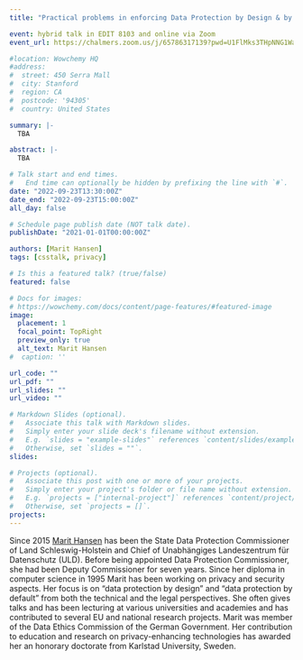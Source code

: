 ```yaml
---
title: "Practical problems in enforcing Data Protection by Design & by Default - the perspective of a Data Protection Authority"

event: hybrid talk in EDIT 8103 and online via Zoom
event_url: https://chalmers.zoom.us/j/65786317139?pwd=U1FlMks3THpNNG1WaFRJNkJxQXdBQT09

#location: Wowchemy HQ
#address:
#  street: 450 Serra Mall
#  city: Stanford
#  region: CA
#  postcode: '94305'
#  country: United States

summary: |-
  TBA

abstract: |-
  TBA

# Talk start and end times.
#   End time can optionally be hidden by prefixing the line with `#`.
date: "2022-09-23T13:30:00Z"
date_end: "2022-09-23T15:00:00Z"
all_day: false

# Schedule page publish date (NOT talk date).
publishDate: "2021-01-01T00:00:00Z"

authors: [Marit Hansen]
tags: [csstalk, privacy]

# Is this a featured talk? (true/false)
featured: false

# Docs for images:
# https://wowchemy.com/docs/content/page-features/#featured-image
image:
  placement: 1
  focal_point: TopRight
  preview_only: true
  alt_text: Marit Hansen
#  caption: ''

url_code: ""
url_pdf: ""
url_slides: ""
url_video: ""

# Markdown Slides (optional).
#   Associate this talk with Markdown slides.
#   Simply enter your slide deck's filename without extension.
#   E.g. `slides = "example-slides"` references `content/slides/example-slides.md`.
#   Otherwise, set `slides = ""`.
slides:

# Projects (optional).
#   Associate this post with one or more of your projects.
#   Simply enter your project's folder or file name without extension.
#   E.g. `projects = ["internal-project"]` references `content/project/deep-learning/index.md`.
#   Otherwise, set `projects = []`.
projects:
---
```


Since 2015 [Marit Hansen](https://www.hansen-kronshagen.de/marit/en/) has been the State Data Protection Commissioner of Land Schleswig-Holstein and Chief of Unabhängiges Landeszentrum für Datenschutz (ULD). Before being appointed Data Protection Commissioner, she had been Deputy Commissioner for seven years. Since her diploma in computer science in 1995 Marit has been working on privacy and security aspects. Her focus is on “data protection by design” and “data protection by default” from both the technical and the legal perspectives. She often gives talks and has been lecturing at various universities and academies and has contributed to several EU and national research projects. Marit was member of the Data Ethics Commission of the German Government. Her contribution to education and research on privacy-enhancing technologies has awarded her an honorary doctorate from Karlstad University, Sweden.
